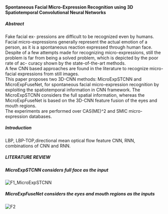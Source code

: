 #### Spontaneous Facial Micro-Expression Recognition using 3D Spatiotemporal Convolutional Neural Networks  
##### Abstract  
Fake facial ex- pressions are difficult to be recognized even by humans.  
Facial micro-expressions generally represent the actual emotion of a person, as it is a spontaneous reaction expressed through human face.  
Despite of a few attempts made for recognizing micro-expressions, still the problem is far from being a solved problem, which is depicted by the poor rate of ac- curacy shown by the state-of-the-art methods.  
A few CNN based approaches are found in the literature to recognize micro-facial expressions from still images.   
This paper proposes two 3D-CNN methods: MicroExpSTCNN and MicroExpFuseNet, for spontaneous facial micro-expression recognition by exploiting the spatiotemporal information in CNN framework. The MicroExpSTCNN considers the full spatial information, whereas the MicroExpFuseNet is based on the 3D-CNN feature fusion of the eyes and mouth regions.   
The experiments are performed over CAS(ME)^2 and SMIC micro- expression databases.   
##### Introduction  
LBP, LBP-TOP,directional mean optical flow feature
CNN, RNN, combinations of CNN and RNN.
##### LITERATURE REVIEW  
##### MicroExpSTCNN considers full face as the input  
![F1_MicroExpSTCNN](https://github.com/David-on-Code/Facial-expression-recognizition/blob/master/3D-CNN/F1_MicroExpSTCNN.png)
##### MicroExpFuseNet considers the eyes and mouth regions as the inputs  
![F2]()
